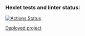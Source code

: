 ### Hexlet tests and linter status:
[![Actions Status](https://github.com/AVmyasoedov88/frontend-project-12/workflows/hexlet-check/badge.svg)](https://github.com/AVmyasoedov88/frontend-project-12/actions)

[Deployed project](https://frontend-project-12-production-f14a.up.railway.app)